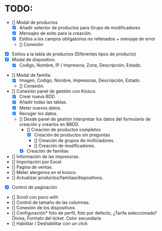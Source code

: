 # TODO:

- [] Modal de productos
    - [x] Añadir selector de productos para Grupo de modificadores
    - [x] Mensajes de exito para la creación.
    - [x] Estilos a los campos obligatorios no rellenados + mensaje de error
    - [] Conexión
- [x] Estilos a la tabla de productos (Diferentes tipos de producto)
- [x] Modal de dispositivo.
    - [x] Codigo, Nombre, IP / Impresora, Zona, Descripción, Estado.
- [] Modal de familia.
    - [x] Imagen, Codigo, Nombre, Impresoras, Descripción, Estado.
    - [] Conexión.
- [] Conexión panel de gestión con Kiosco.
    - [x] Crear nueva BDD.
    - [x] Añadir todas las tablas.
    - [x] Meter nuevos datos.
    - [x] Recoger los datos.
    - [] Desde panel de gestión interpretar los datos del formulario de creación y crearlos en BBDD.
        - [] Creación de productos completos
            - [x] Creación de productos sin preguntas
            - [] Creación de grupos de moficiadores.
            - [] Creación de modificadores.
        - [x] Creación de familias

- [] Información de las impresoras.
- [] Importación por Excel.
- [] Pagina de ventas.
- [] Meter alergenos en el kiosco.
- [] Actualizar productos/familias/dispositivos.

- [x] Control de paginación
- [] Scroll con poco with
- [] Control de tamaño de las columnas.
- [] Conexión de los dispositivos
- [] Configuración* foto de perfil, foto por defecto, ¿Tarifa seleccionada? Divisa, Formato del ticket. Color secundario
- [] Habilitar / Deshabilitar con un click